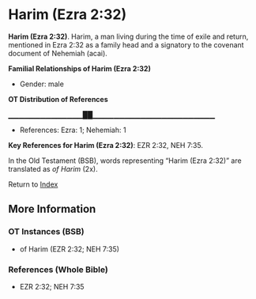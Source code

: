 # Harim (Ezra 2:32)
**Harim (Ezra 2:32)**. 
Harim, a man living during the time of exile and return, mentioned in Ezra 2:32 as a family head and a signatory to the covenant document of Nehemiah (acai). 




**Familial Relationships of Harim (Ezra 2:32)**


* Gender: male


**OT Distribution of References**

▁▁▁▁▁▁▁▁▁▁▁▁▁▁██▁▁▁▁▁▁▁▁▁▁▁▁▁▁▁▁▁▁▁▁▁▁▁
* References: Ezra: 1; Nehemiah: 1



**Key References for Harim (Ezra 2:32)**: 
EZR 2:32, NEH 7:35. 


In the Old Testament (BSB), words representing “Harim (Ezra 2:32)” are translated as 
*of Harim* (2x). 




Return to [Index](00-Index.md)

## More Information

### OT Instances (BSB)

* of Harim (EZR 2:32; NEH 7:35)



### References (Whole Bible)

* EZR 2:32; NEH 7:35



